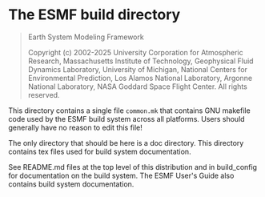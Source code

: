 # The ESMF build directory

> Earth System Modeling Framework
> 
> Copyright (c) 2002-2025 University Corporation for Atmospheric Research, Massachusetts Institute of Technology, Geophysical Fluid Dynamics Laboratory, University of Michigan, National Centers for Environmental Prediction, Los Alamos National Laboratory, Argonne National Laboratory, NASA Goddard Space Flight Center. All rights reserved.

This directory contains a single file `common.mk` that contains
GNU makefile code used by the ESMF build system across all platforms.
Users should generally have no reason to edit this file!

The only directory that should be here is a doc directory. This 
directory contains tex files used for build system documentation.

See README.md files at the top level of this distribution and in 
build_config for documentation on the build system. The ESMF User's 
Guide also contains build system documentation.
